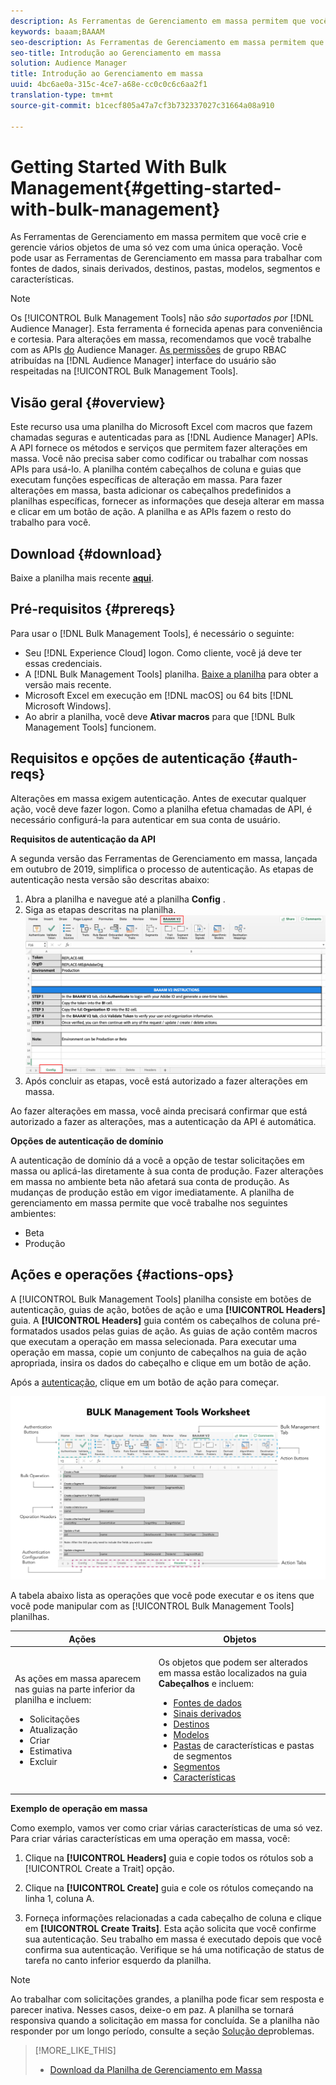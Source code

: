 ```yaml
---
description: As Ferramentas de Gerenciamento em massa permitem que você crie e gerencie vários objetos de uma só vez com uma única operação. Você pode usar as Ferramentas de Gerenciamento em massa para trabalhar com fontes de dados, sinais derivados, destinos, pastas, segmentos e características.
keywords: baaam;BAAAM
seo-description: As Ferramentas de Gerenciamento em massa permitem que você crie e gerencie vários objetos de uma só vez com uma única operação. Você pode usar as Ferramentas de Gerenciamento em massa para trabalhar com fontes de dados, sinais derivados, destinos, pastas, segmentos e características.
seo-title: Introdução ao Gerenciamento em massa
solution: Audience Manager
title: Introdução ao Gerenciamento em massa
uuid: 4bc6ae0a-315c-4ce7-a68e-cc0c0c6c6aa2f1
translation-type: tm+mt
source-git-commit: b1cecf805a47a7cf3b732337027c31664a08a910

---
```



# Getting Started With Bulk Management{#getting-started-with-bulk-management}

As Ferramentas de Gerenciamento em massa permitem que você crie e gerencie vários objetos de uma só vez com uma única operação. Você pode usar as Ferramentas de Gerenciamento em massa para trabalhar com fontes de dados, sinais derivados, destinos, pastas, modelos, segmentos e características.

<!-- 

c_bulk_start.xml

 -->

>[!NOTE]
>
>Os [!UICONTROL Bulk Management Tools] não *são suportados por* [!DNL Audience Manager]. Esta ferramenta é fornecida apenas para conveniência e cortesia. Para alterações em massa, recomendamos que você trabalhe com as APIs [do](../../api/rest-api-main/aam-api-getting-started.md) Audience Manager. [As permissões](../../features/administration/administration-overview.md) de grupo RBAC atribuídas na [!DNL Audience Manager] interface do usuário são respeitadas na [!UICONTROL Bulk Management Tools].

## Visão geral {#overview}

Este recurso usa uma planilha do Microsoft Excel com macros que fazem chamadas seguras e autenticadas para as [!DNL Audience Manager] APIs. A API fornece os métodos e serviços que permitem fazer alterações em massa. Você não precisa saber como codificar ou trabalhar com nossas APIs para usá-lo. A planilha contém cabeçalhos de coluna e guias que executam funções específicas de alteração em massa. Para fazer alterações em massa, basta adicionar os cabeçalhos predefinidos a planilhas específicas, fornecer as informações que deseja alterar em massa e clicar em um botão de ação. A planilha e as APIs fazem o resto do trabalho para você.

## Download {#download}

Baixe a planilha mais recente **[aqui](assets/BAAAM_V2_20191015.xlsm)**.

## Pré-requisitos {#prereqs}

Para usar o [!DNL Bulk Management Tools], é necessário o seguinte:

* Seu [!DNL Experience Cloud] logon. Como cliente, você já deve ter essas credenciais.
* A [!DNL Bulk Management Tools] planilha. [Baixe a planilha](/help/using/reference/bulk-management-tools/bulk-management-intro.md#download) para obter a versão mais recente.
* Microsoft Excel em execução em [!DNL macOS] ou 64 bits [!DNL Microsoft Windows].
* Ao abrir a planilha, você deve **Ativar macros** para que [!DNL Bulk Management Tools] funcionem.

## Requisitos e opções de autenticação {#auth-reqs}

Alterações em massa exigem autenticação. Antes de executar qualquer ação, você deve fazer logon. Como a planilha efetua chamadas de API, é necessário configurá-la para autenticar em sua conta de usuário.

**Requisitos de autenticação da API**

A segunda versão das Ferramentas de Gerenciamento em massa, lançada em outubro de 2019, simplifica o processo de autenticação. As etapas de autenticação nesta versão são descritas abaixo:

1. Abra a planilha e navegue até a planilha **Config** .
2. Siga as etapas descritas na planilha.
   ![](assets/baaam-authentication.png)
3. Após concluir as etapas, você está autorizado a fazer alterações em massa.

Ao fazer alterações em massa, você ainda precisará confirmar que está autorizado a fazer as alterações, mas a autenticação da API é automática.

**Opções de autenticação de domínio**

A autenticação de domínio dá a você a opção de testar solicitações em massa ou aplicá-las diretamente à sua conta de produção. Fazer alterações em massa no ambiente beta não afetará sua conta de produção. As mudanças de produção estão em vigor imediatamente. A planilha de gerenciamento em massa permite que você trabalhe nos seguintes ambientes:

* Beta 
* Produção

## Ações e operações {#actions-ops}

A [!UICONTROL Bulk Management Tools] planilha consiste em botões de autenticação, guias de ação, botões de ação e uma **[!UICONTROL Headers]** guia. A **[!UICONTROL Headers]** guia contém os cabeçalhos de coluna pré-formatados usados pelas guias de ação. As guias de ação contêm macros que executam a operação em massa selecionada. Para executar uma operação em massa, copie um conjunto de cabeçalhos na guia de ação apropriada, insira os dados do cabeçalho e clique em um botão de ação.

Após a [autenticação](#auth-reqs), clique em um botão de ação para começar.

![](assets/baaam-worksheet.png)

A tabela abaixo lista as operações que você pode executar e os itens que você pode manipular com as [!UICONTROL Bulk Management Tools] planilhas.

<table id="table_B9B3E09B692E42BAA52FB32C18B00709"> 
 <thead> 
  <tr> 
   <th colname="col1" class="entry"> Ações </th> 
   <th colname="col2" class="entry"> Objetos </th> 
  </tr> 
 </thead>
 <tbody> 
  <tr> 
   <td colname="col1"> <p>As ações em massa aparecem nas guias na parte inferior da planilha e incluem: </p> <p> 
     <ul id="ul_49F46B9E00C045D29E40258EB7BDCFBB"> 
      <li id="li_193C41EA19EF4D738FBA037D2BF9B05C">Solicitações </li> 
      <li id="li_5BE2E13D839F4958AAA5C01B7EFC5096">Atualização </li> 
      <li id="li_4CCCC739795945DF8C89787F9A67EB88">Criar  </li> 
      <li id="li_C7D36D2BDF0448CEAF3A5EABE41038E8">Estimativa </li> 
      <li id="li_07A3E94326124A3092362D9896EB7732">Excluir </li> 
     </ul> </p> </td> 
   <td colname="col2"> <p>Os objetos que podem ser alterados em massa estão localizados na guia <b><span class="uicontrol"> Cabeçalhos</span></b> e incluem: </p> <p> 
     <ul id="ul_A7A96F2B1B63430B9A1E1184AC5FA8F2"> 
      <li id="li_E3D9E2E190B04BE685337AC6140C371C"> <a href="../../features/datasources-list-and-settings.md#data-sources-list-and-settings"> Fontes de dados</a> </li> 
      <li id="li_B645385E40684FA28770913EAF18CB2C"> <a href="../../features/derived-signals.md"> Sinais derivados</a> </li> 
      <li id="li_9059F8C4A41A410899BDEFC76D3F5949"> <a href="../../features/destinations/destinations.md"> Destinos</a> </li> 
      <li> <a href="../../features/algorithmic-models/understanding-models.md"> Modelos</a> </li> 
      <li id="li_BB5A445150754E53AA38C78461326932"> <a href="../../features/traits/trait-storage.md#trait-storage"> Pastas</a> de características e pastas de segmentos </li> 
      <li id="li_7A27DBF64E0945CF8AE8C96E8C6EDA09"> <a href="../../features/segments/segments-purpose.md"> Segmentos</a> </li> 
      <li id="li_A4640A34930040DEA8555EAF0AE2A702"> <a href="../../features/traits/trait-details-page.md"> Características</a> </li> 
     </ul> </p> </td> 
  </tr> 
 </tbody> 
</table>

**Exemplo de operação em massa**

Como exemplo, vamos ver como criar várias características de uma só vez. Para criar várias características em uma operação em massa, você:

1. Clique na **[!UICONTROL Headers]** guia e copie todos os rótulos sob a [!UICONTROL Create a Trait] opção.

2. Clique na **[!UICONTROL Create]** guia e cole os rótulos começando na linha 1, coluna A.
3. Forneça informações relacionadas a cada cabeçalho de coluna e clique em **[!UICONTROL Create Traits]**. Esta ação solicita que você confirme sua autenticação. Seu trabalho em massa é executado depois que você confirma sua autenticação. Verifique se há uma notificação de status de tarefa no canto inferior esquerdo da planilha.

>[!NOTE]
>
>Ao trabalhar com solicitações grandes, a planilha pode ficar sem resposta e parecer inativa. Nesses casos, deixe-o em paz. A planilha se tornará responsiva quando a solicitação em massa for concluída. Se a planilha não responder por um longo período, consulte a seção [Solução de](../../reference/bulk-management-tools/bulk-troubleshooting.md)problemas.



>[!MORE_LIKE_THIS]
>
>* [Download da Planilha de Gerenciamento em Massa](assets/BAAAM_August_2018.xlsm)

